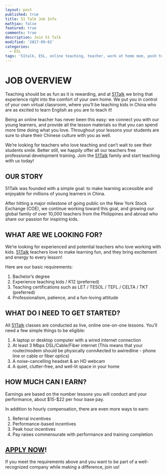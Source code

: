 ```yaml
---
layout: post
published: true
title: 51 Talk Job Info
mathjax: false
featured: true
comments: true
description: Join 51 Talk
modified: '2017-09-02'
categories:
  - ESL
tags: '51talk, ESL, online teaching, teacher, work at home mom, posh tutor, posh mom'
---
```

<h1>JOB OVERVIEW</h1>

<p>Teaching should be as fun as it is rewarding, and at <a href="http://www.51talk.com/na?referrer=4825373">51Talk</a> we bring that experience right into the comfort of your own home. We put you in control of your own virtual classroom, where you’ll be teaching kids in China who are as excited to learn English as you are to teach it!</p>

<p>Being an online teacher has never been this easy: we connect you with our young learners, and provide all the lesson materials so that you can spend more time doing what you love. Throughout your lessons your students are sure to share their Chinese culture with you as well.</p>

<p>We’re looking for teachers who love teaching and can’t wait to see their students smile. Better still, we happily offer all our teachers free professional development training. Join the <a href="http://www.51talk.com/na?referrer=4825373">51Talk</a> family and start teaching with us today!</p>

<h2>OUR STORY</h2>

<p>51Talk was founded with a simple goal: to make learning accessible and enjoyable for millions of young learners in China. </p>

<p>After hitting a major milestone of going public on the New York Stock Exchange (COE), we continue working toward this goal, and growing our global family of over 10,000 teachers from the Philippines and abroad who share our passion for inspiring kids.</p>

<h2>WHAT ARE WE LOOKING FOR?</h2>

<p>We’re looking for experienced and potential teachers who love working with kids. <a href="http://www.51talk.com/na?referrer=4825373">51Talk</a> teachers love to make learning fun, and they bring excitement and energy to every lesson!</p>

<p>Here are our basic requirements:</p>

<ol>
<li>Bachelor&#8217;s degree</li>
<li>Experience teaching kids / K12 (preferred)</li>
<li>Teaching certifications such as LET / TESOL / TEFL / CELTA / TKT (preferred)</li>
<li>Professionalism, patience, and a fun-loving attitude</li>
</ol>

<h2>WHAT DO I NEED TO GET STARTED?</h2>

<p>All <a href="http://www.51talk.com/na?referrer=4825373">51Talk</a> classes are conducted as live, online one-on-one lessons. You’ll need a few simple things to be eligible:</p>

<ol>
<li>A laptop or desktop computer with a wired internet connection</li>
<li>At least 3 Mbps DSL/Cable/Fiber internet (This means that your router/modem should be physically connAected to awiredline - phone line or cable or fiber optics)</li>
<li>A noise-cancelling headset &amp; an HD webcam</li>
<li>A quiet, clutter-free, and well-lit space in your home</li>
</ol>

<h2>HOW MUCH CAN I EARN?</h2>

<p>Earnings are based on the number lessons you will conduct and your performance, about $15-$22 per hour base pay.</p>

<p>In addition to hourly compensation, there are even more ways to earn:</p>

<ol>
<li>Referral incentives</li>
<li>Performance-based incentives</li>
<li>Peak hour incentives</li>
<li>Pay raises commensurate with performance and training completion</li>
</ol>

<h2><a href="http://www.51talk.com/na?referrer=4825373">APPLY NOW</a>!</h2>

<p>If you meet the requirements above and you want to be part of a well-recognized company while making a difference, join us!</p>
